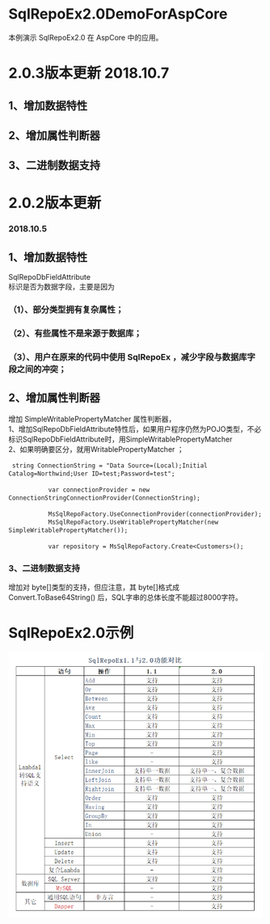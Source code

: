 # SqlRepoEx2.0DemoForAspCore

本例演示 SqlRepoEx2.0 在 AspCore 中的应用。

 
# 2.0.3版本更新 2018.10.7
## 1、增加数据特性

## 2、增加属性判断器

## 3、二进制数据支持


 
 # 2.0.2版本更新
 ### 2018.10.5
## 1、增加数据特性 
SqlRepoDbFieldAttribute<br/>
标识是否为数据字段，主要是因为<br/>
### （1）、部分类型拥有复杂属性；<br/>
### （2）、有些属性不是来源于数据库；<br/>
### （3）、用户在原来的代码中使用 SqlRepoEx ，减少字段与数据库字段之间的冲突；<br/>
## 2、增加属性判断器
 增加 SimpleWritablePropertyMatcher 属性判断器，<br/>
  1、增加SqlRepoDbFieldAttribute特性后，如果用户程序仍然为POJO类型，不必标识SqlRepoDbFieldAttribute时，用SimpleWritablePropertyMatcher<br/>
  2、如果明确要区分，就用WritablePropertyMatcher ；<br/>
 ~~~
  string ConnectionString = "Data Source=(Local);Initial Catalog=Northwind;User ID=test;Password=test";

            var connectionProvider = new ConnectionStringConnectionProvider(ConnectionString);

            MsSqlRepoFactory.UseConnectionProvider(connectionProvider);
            MsSqlRepoFactory.UseWritablePropertyMatcher(new SimpleWritablePropertyMatcher());

            var repository = MsSqlRepoFactory.Create<Customers>();
~~~
### 3、二进制数据支持
  增加对 byte[]类型的支持，但应注意，其 byte[]格式成 Convert.ToBase64String() 后，SQL字串的总体长度不能超过8000字符。<br/>

# SqlRepoEx2.0示例


![image](https://raw.githubusercontent.com/AzThinker/SqlRepoEx2.0Demo/master/Demos/GettingStartedStatic/SqlRepoEx1.1与2.0功能对比.png)
